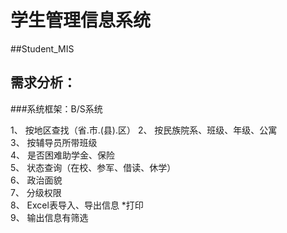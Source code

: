 学生管理信息系统 
===========
##Student_MIS

需求分析： 
--------------
###系统框架：B/S系统  

1、	按地区查找（省.市.(县).区） 
2、	按民族院系、班级、年级、公寓   
3、	按辅导员所带班级   
4、	是否困难助学金、保险   
5、	状态查询（在校、参军、借读、休学）  
6、	政治面貌  
7、	分级权限   
8、	Excel表导入、导出信息 *打印   
9、	输出信息有筛选  


